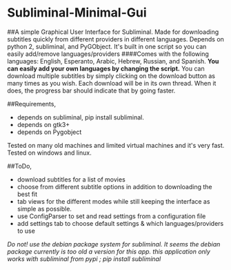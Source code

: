 # Subliminal-Minimal-Gui

##A simple Graphical User Interface for Subliminal.
Made for downloading subtitles quickly from different providers in different languages.
Depends on python 2, subliminal, and PyGObject.
It's built in one script so you can easily add/remove languages/providers
####Comes with the following languages:
English, Esperanto, Arabic, Hebrew, Russian, and Spanish.
**You can easily add your own languages by changing the script.**
You can download multiple subtitles by simply clicking on the download button as many times as you wish. Each download will be in its own thread. When it does, the progress bar should indicate that by going faster.

##Requirements,
- depends on subliminal, pip install subliminal.
- depends on gtk3+
- depends on Pygobject

Tested on many old machines and limited virtual machines and it's very fast.
Tested on windows and linux.



##ToDo,

- download subtitles for a list of movies
- choose from different subtitle options in addition to downloading the best fit
- tab views for the different modes while still keeping the interface as simple as possible.
- use ConfigParser to set and read settings from a configuration file
- add settings tab to choose default settings & which languages/providers to use

*Do not! use the debian package system for subliminal. It seems the debian package currently is too old a version for this app. this application only works with subliminal from pypi ; pip install subliminal*
